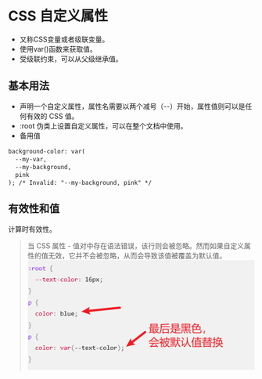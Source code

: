 # CSS 自定义属性
  * 又称CSS变量或者级联变量。
  * 使用var()函数来获取值。
  * 受级联约束，可以从父级继承值。
## 基本用法
  * 声明一个自定义属性，属性名需要以两个减号（--）开始，属性值则可以是任何有效的 CSS 值。
  * :root 伪类上设置自定义属性，可以在整个文档中使用。
  * 备用值
  ```
  background-color: var(
    --my-var,
    --my-background,
    pink
  ); /* Invalid: "--my-background, pink" */
  ```
## 有效性和值
  计算时有效性。
  >当 CSS 属性 - 值对中存在语法错误，该行则会被忽略。然而如果自定义属性的值无效，它并不会被忽略，从而会导致该值被覆盖为默认值。
  ![alt text](./images/image.png)